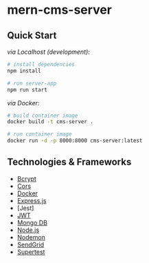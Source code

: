 # mern-cms-server

## Quick Start

_via Localhost (development):_
```sh
# install dependencies
npm install

# run server-app 
npm run start
```

_via Docker:_
```sh
# build container image
docker build -t cms-server .

# run container image
docker run -d -p 8000:8000 cms-server:latest
```

## Technologies & Frameworks

- [Bcrypt]()
- [Cors]()
- [Docker](https://www.docker.com/)
- [Express.js](https://nextjs.org)
- [Jest]
- [JWT]()
- [Mongo DB]()
- [Node.js]()
- [Nodemon]()
- [SendGrid]()
- [Supertest]()

